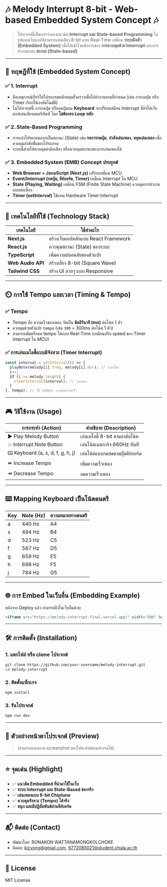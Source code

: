 # 🎶 Melody Interrupt 8-bit - Web-based Embedded System Concept 🎶

> โปรเจกต์นี้เป็นการจำลองแนวคิด **Interrupt และ State-based Programming** ในรูปแบบเว็บแอปที่สามารถเล่นเสียง 8-bit แบบ Real-Time เสมือน **ระบบฝังตัว (Embedded System)** เพื่อให้เข้าใจหลักการของ **การควบคุมด้วย Interrupt** และการทำงานแบบ **สถานะ (State-based)**

---

## 📜 ทฤษฎีที่ใช้ (Embedded System Concept)

### ✅ 1. **Interrupt**
- คือเหตุการณ์ที่ทำให้โปรแกรมหลักหยุดชั่วคราวเพื่อไปทำงานตามที่กำหนด (เช่น การกดปุ่ม หรือ Timer เรียกใช้เองอัตโนมัติ)
- ในโปรเจกต์นี้ การกดปุ่ม หรือกดปุ่มบน **Keyboard** จะเปรียบเสมือน Interrupt ที่ทำให้เว็บแอปเล่นเสียงดนตรีทันที โดย **ไม่ต้องรอ Loop หลัก**

### ✅ 2. **State-Based Programming**
- การแบ่งโปรแกรมออกเป็นสถานะ (State) เช่น **รอการกดปุ่ม**, **กำลังเล่นเพลง**, **หยุดเล่นเพลง** เพื่อควบคุมลำดับขั้นของโปรแกรม
- ระบบนี้ช่วยให้ควบคุมลำดับเสียง หรือควบคุมสถานะของการเล่นเพลงได้

### ✅ 3. **Embedded System (EMB) Concept ประยุกต์**
- **Web Browser + JavaScript (Next.js)** เปรียบเสมือน MCU
- **Event/Interrupt (กดปุ่ม, คีย์บอร์ด, Timer)** เหมือน Interrupt ใน MCU
- **State (Playing, Waiting)** เหมือน FSM (Finite State Machine) ควบคุมการทำงานแบบต่อเนื่อง
- **Timer (setInterval)** ใช้แทน Hardware Timer Interrupt

---

## 🚀 เทคโนโลยีที่ใช้ (Technology Stack)

| เทคโนโลยี          | ใช้ทำอะไร                                      |
|------------------|--------------------------------------------|
| **Next.js**       | สร้างเว็บแอปหลักแบบ React Framework         |
| **React.js**      | ควบคุมสถานะ (State) ของระบบ                  |
| **TypeScript**   | เพิ่มความปลอดภัยของตัวแปร                   |
| **Web Audio API** | สร้างเสียง 8-bit (Square Wave)               |
| **Tailwind CSS** | สร้าง UI สวยๆ แบบ Responsive                 |

---

## ⏲️ การใช้ Tempo และเวลา (Timing & Tempo)

### ✅ **Tempo**
- Tempo คือ ความเร็วของเพลง วัดเป็น **มิลลิวินาที (ms)** ต่อโน้ต 1 ตัว
- ควบคุมด้วยตัวแปร `tempo` (เช่น `300` = 300ms ต่อโน้ต 1 ตัว)
- สามารถเพิ่มหรือลด tempo ได้แบบ Real-Time (เหมือนปรับ speed ของ Timer Interrupt ใน MCU)

### ✅ **การเล่นเมโลดี้แบบมีจังหวะ (Timer Interrupt)**

```typescript
const interval = setInterval(() => {
  playNote(melody[i].freq, melody[i].dur); // เล่นโน้ต
  i++;
  if (i >= melody.length) {
    clearInterval(interval); // จบเพลง
  }
}, tempo); // ใช้ tempo ควบคุมความเร็ว
```

---

## 🎮 วิธีใช้งาน (Usage)

| การกระทำ (Action)                 | คำอธิบาย (Description)                   |
|---------------------------------|----------------------------------------|
| ▶️  Play Melody Button            | เล่นเมโลดี้ 8-bit ตามลำดับโน้ต         |
| 💥 Interrupt Note Button          | เล่นโน้ตเฉพาะกิจ 660Hz ทันที           |
| ⌨️  Keyboard (a, s, d, f, g, h, j) | เล่นโน้ตแบบกดสดตามปุ่มคีย์บอร์ด       |
| ⏩ Increase Tempo                 | เพิ่มความเร็วเพลง                      |
| ⏪ Decrease Tempo                 | ลดความเร็วเพลง                         |

---

## ⌨️ **Mapping Keyboard เป็นโน้ตดนตรี**

| Key | Note (Hz) | ความหมายทางดนตรี |
|-----|-----------|-----------------|
| a   | 440 Hz    | A4              |
| s   | 494 Hz    | B4              |
| d   | 523 Hz    | C5              |
| f   | 587 Hz    | D5              |
| g   | 659 Hz    | E5              |
| h   | 698 Hz    | F5              |
| j   | 784 Hz    | G5              |

---

## 🌐 การ Embed ในเว็บอื่น (Embedding Example)

หลังจาก Deploy แล้ว สามารถฝังในเว็บอื่นด้วย:

```html
<iframe src="https://melody-interrupt-final.vercel.app/" width="800" height="600" style="border:none;"></iframe>
```

---

## 🛠️ การติดตั้ง (Installation)

### 1. แตกไฟล์ หรือ clone โปรเจกต์
```bash
git clone https://github.com/your-username/melody-interrupt.git
cd melody-interrupt
```

### 2. ติดตั้งแพ็กเกจ
```bash
npm install
```

### 3. รันโปรเจกต์
```bash
npm run dev
```

---

## 📸 ตัวอย่างหน้าตาโปรเจกต์ (Preview)
> (สามารถแนบภาพ screenshot ของโปรเจกต์ตอนทำงานได้)

---

## ⭐ จุดเด่น (Highlight)

- ✅ **แนวคิด Embedded ที่นำมาใช้ในเว็บ**
- ✅ **ระบบ Interrupt และ State-Based ของจริง**
- ✅ **เล่นเพลงแบบ 8-bit Chiptune**
- ✅ **ควบคุมจังหวะ (Tempo) ได้จริง**
- ✅ **สนุก และมีปฏิสัมพันธ์ผ่านคีย์บอร์ด**

---

## 📬 ติดต่อ (Contact)

- พัฒนาโดย: RONAKON WATTANAMONGKOLCHOKE
- ติดต่อ: kicvong@gmail.com, 6772085021@student.chula.ac.th

---

## 📜 License

MIT License
